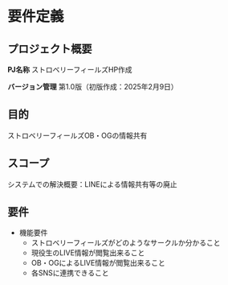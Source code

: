 # 要件定義

## プロジェクト概要

**PJ名称** ストロベリーフィールズHP作成 <br>

**バージョン管理** 第1.0版（初版作成：2025年2月9日）<br>

## 目的
ストロベリーフィールズOB・OGの情報共有 <br>

## スコープ
システムでの解決概要：LINEによる情報共有等の廃止 <br>

## 要件
* 機能要件
    * ストロベリーフィールズがどのようなサークルか分かること
    * 現役生のLIVE情報が閲覧出来ること
    * OB・OGによるLIVE情報が閲覧出来ること
    * 各SNSに連携できること